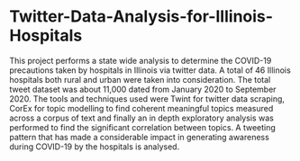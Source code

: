 # Twitter-Data-Analysis-for-Illinois-Hospitals

This project performs a state wide analysis to determine the COVID-19 precautions taken by hospitals in Illinois via twitter data. A total of 46 Illinois hospitals both rural and urban were taken into consideration. The total tweet dataset was about 11,000 dated from January 2020 to September 2020. The tools and techniques used were Twint for twitter data scraping, CorEx for topic modelling to find coherent meaningful topics measured across a corpus of text and finally an in depth exploratory analysis was performed to find the significant correlation between topics. A tweeting pattern that has made a considerable impact in generating awareness during COVID-19 by the hospitals is analysed.
